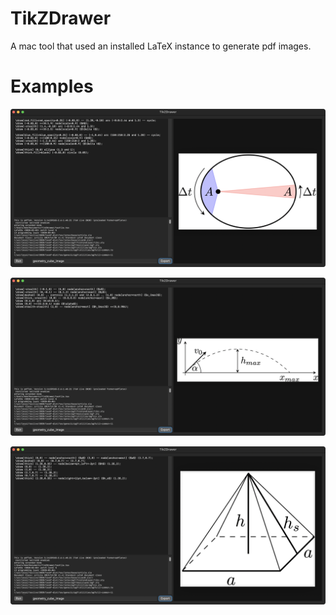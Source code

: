 # TikZDrawer

A mac tool that used an installed LaTeX instance to generate pdf images.

# Examples

![](screenshots/kepler.png)

![](screenshots/oblique_throw.png)

![](screenshots/pyramid.png)
